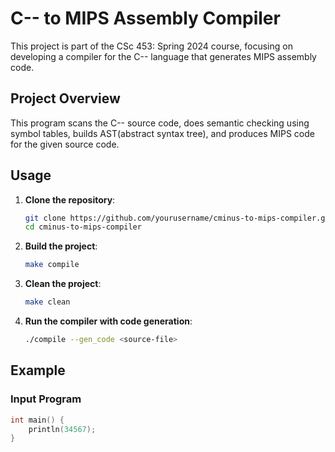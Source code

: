 # C-- to MIPS Assembly Compiler

This project is part of the CSc 453: Spring 2024 course, focusing on developing a compiler for the C-- language that generates MIPS assembly code. 

## Project Overview

This program scans the C-- source code, does semantic checking using symbol tables, builds AST(abstract syntax tree), and produces MIPS code for the given source code. 



## Usage

1. **Clone the repository**:
    ```sh
    git clone https://github.com/yourusername/cminus-to-mips-compiler.git
    cd cminus-to-mips-compiler
    ```

2. **Build the project**:
    ```sh
    make compile
    ```

3. **Clean the project**:
    ```sh
    make clean
    ```

4. **Run the compiler with code generation**:
    ```sh
    ./compile --gen_code <source-file>
    ```

## Example

### Input Program

```c
int main() {
    println(34567);
}
